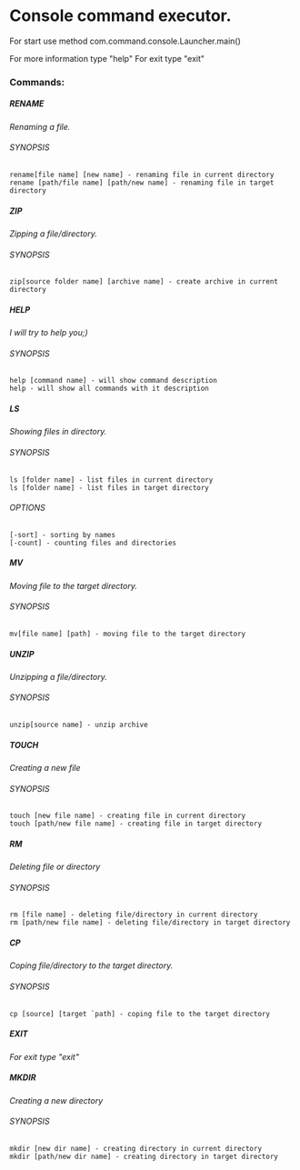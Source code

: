 # **Console command executor.**

For start use method com.command.console.Launcher.main()

For more information type "help"
For exit type "exit"

### **Commands**:

##### RENAME
_Renaming a file._
###### SYNOPSIS
    rename[file name] [new name] - renaming file in current directory
    rename [path/file name] [path/new name] - renaming file in target directory

##### ZIP
_Zipping a file/directory._
###### SYNOPSIS
    zip[source folder name] [archive name] - create archive in current directory

##### HELP
_I will try to help you;)_
###### SYNOPSIS
    help [command name] - will show command description
    help - will show all commands with it description

##### LS
_Showing files in directory._
###### SYNOPSIS
    ls [folder name] - list files in current directory
    ls [folder name] - list files in target directory
###### OPTIONS
    [-sort] - sorting by names
    [-count] - counting files and directories

##### MV
_Moving file to the target directory._
###### SYNOPSIS
    mv[file name] [path] - moving file to the target directory

##### UNZIP
_Unzipping a file/directory._
###### SYNOPSIS
    unzip[source name] - unzip archive

##### TOUCH
_Creating a new file_
###### SYNOPSIS
    touch [new file name] - creating file in current directory
    touch [path/new file name] - creating file in target directory

##### RM
_Deleting file or directory_
###### SYNOPSIS
    rm [file name] - deleting file/directory in current directory
    rm [path/new file name] - deleting file/directory in target directory

##### CP
_Coping file/directory to the target directory._
###### SYNOPSIS
    cp [source] [target `path] - coping file to the target directory

##### EXIT
_For exit type "exit"_

##### MKDIR
_Creating a new directory_
###### SYNOPSIS
    mkdir [new dir name] - creating directory in current directory
    mkdir [path/new dir name] - creating directory in target directory
